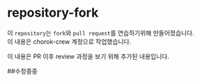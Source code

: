 # repository-fork
이 `repository`는 `fork`와 `pull request`를 연습하기위해 만들어졌습니다.  
이 내용은 chorok-crew 계정으로 작업했습니다.

이 내용은 PR 이후 review 과정을 보기 위해 추가된 내용입니다.

##수정중중